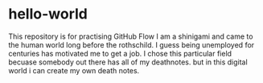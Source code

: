 # hello-world
This repository is for practising GitHub Flow
I am a shinigami and came to the human world long before the rothschild.
I guess being unemployed for centuries has motivated me to get a job.
I chose this particular field becuase somebody out there has all of my deathnotes.
but in this digital world i can create my own death notes.
